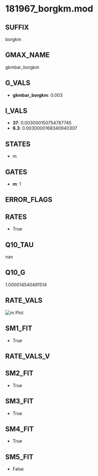 # 181967_borgkm.mod

## SUFFIX

borgkm

## GMAX_NAME

gkmbar_borgkm

## G_VALS

- **gkmbar_borgkm**: 0.003

## I_VALS

- **37**: 0.003000150754787745
- **6.3**: 0.0030000168340940307

## STATES

- m

## GATES

- **m**: 1

## ERROR_FLAGS


## RATES

- True

## Q10_TAU

nan

## Q10_G

1.000014540491514

## RATE_VALS

![m Plot](/Users/pbozelos/Dropbox/icg-Chai-Panos/supermodels/output_markdown_files/K/181967_borgkm.mod/images/m.png)

## SM1_FIT

- True

## RATE_VALS_V

## SM2_FIT

- True

## SM3_FIT

- True

## SM4_FIT

- True

## SM5_FIT

- False


